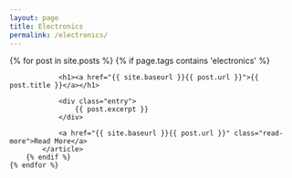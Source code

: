 ```yaml
---
layout: page
title: Electronics
permalink: /electronics/
---
```


<div class="posts">
	{% for post in site.posts %}
		{% if page.tags contains 'electronics' %}
			<article class="post">

				<h1><a href="{{ site.baseurl }}{{ post.url }}">{{ post.title }}</a></h1>

				<div class="entry">
					{{ post.excerpt }}
				</div>

				<a href="{{ site.baseurl }}{{ post.url }}" class="read-more">Read More</a>
			</article>
		{% endif %}
	{% endfor %}
</div>